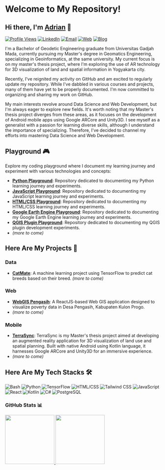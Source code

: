 #  Welcome to My Repository!

## Hi there, I'm [Adrian](https://www.drianium.com) 👋
[![Profile Views](https://komarev.com/ghpvc/?username=dr14nium&label=Profile+Views&color=blueviolet)](https://github.com/dr14nium)
[![LinkedIn](https://img.shields.io/badge/LinkedIn-0077B5?style=flat&logo=linkedin&logoColor=white)](https://www.linkedin.com/in/adrianhokas/)
[![Email](https://img.shields.io/badge/Email-0077B5?style=flat&logo=gmail&logoColor=white&color=red)](mailto:adrianhokas.work@gmail.com)
[![Web](https://img.shields.io/badge/Website-0077B5?style=flat&logo=google-chrome&logoColor=white&color=blue)](https://www.drianium.com)
[![Blog](https://img.shields.io/badge/Blog-0077B5?style=flat&logo=hashnode&logoColor=white&color=darkblue)](https://blog.drianium.com/)




I'm a Bachelor of Geodetic Engineering graduate from Universitas Gadjah Mada, currently pursuing my Master's degree in Geomatics Engineering, specializing in Geoinformatics, at the same university. My current focus is on my master's thesis project, where I'm exploring the use of AR technology for 3D visualization of land and spatial information in Yogyakarta city.

Recently, I've reignited my activity on GitHub and am excited to regularly update my repository. While I've dabbled in various courses and projects, many of them have yet to be properly documented. I'm now committed to organizing and sharing my work on GitHub.

My main interests revolve around Data Science and Web Development, but I'm always eager to explore new fields. It's worth noting that my Master's thesis project diverges from these areas, as it focuses on the development of Android mobile apps using Google ARCore and Unity3D. I see myself as a generalist with a passion for learning diverse skills, although I understand the importance of specializing. Therefore, I've decided to channel my efforts into mastering Data Science and Web Development.

## Playground 🎮
Explore my coding playground where I document my learning journey and experiment with various technologies and concepts:

- **[Python Playground](https://github.com/dr14nium/python-playground)**: Repository dedicated to documenting my Python learning journey and experiments.
- **[JavaScript Playground](https://github.com/dr14nium/javascript-playground)**: Repository dedicated to documenting my JavaScript learning journey and experiments.
- **[HTML/CSS Playground](https://github.com/dr14nium/html-css-playground)**: Repository dedicated to documenting my HTML/CSS learning journey and experiments.
- **[Google Earth Engine Playground](https://github.com/dr14nium/google-earth-engine-playground)**: Repository dedicated to documenting my Google Earth Engine learning journey and experiments.
- **[QGIS Plugin Playground](https://github.com/dr14nium/qgis-plugin-playground)**: Repository dedicated to documenting my QGIS plugin development experiments.
- _(more to come)_

## Here Are My Projects 🚀
### Data
- **[CatMate](https://github.com/dr14nium/catmate-ml)**: A machine learning project using TensorFlow to predict cat breeds based on their breed.
_(more to come)_

### Web
- **[WebGIS Pengasih](https://github.com/dr14nium/webgis-pengasih)**: A ReactJS-based Web GIS application designed to visualize poverty data in Desa Pengasih, Kabupaten Kulon Progo.
- _(more to come)_
  
### Mobile
- **[TerraSync](https://github.com/dr14nium/TerraSync)**: TerraSync is my Master's thesis project aimed at developing an augmented reality application for 3D visualization of land use and spatial planning. Built with native Android using Kotlin language, it harnesses Google ARCore and Unity3D for an immersive experience.
- _(more to come)_

## Here Are My Tech Stacks 🛠️
![Bash](https://img.shields.io/badge/Bash-4EAA25?style=for-the-badge&logo=gnu-bash&logoColor=white)
![Python](https://img.shields.io/badge/Python-3776AB?style=for-the-badge&logo=python&logoColor=white)
![TensorFlow](https://img.shields.io/badge/TensorFlow-FF6F00?style=for-the-badge&logo=tensorflow&logoColor=white)
![HTML/CSS](https://img.shields.io/badge/HTML%2FCSS-%23E34F26?style=for-the-badge&logo=html5&logoColor=white&color=blue)
![Tailwind CSS](https://img.shields.io/badge/Tailwind_CSS-38B2AC?style=for-the-badge&logo=tailwind-css&logoColor=white)
![JavaScript](https://img.shields.io/badge/JavaScript-F7DF1E?style=for-the-badge&logo=javascript&logoColor=black)
![React](https://img.shields.io/badge/React-61DAFB?style=for-the-badge&logo=react&logoColor=white)
![Kotlin](https://img.shields.io/badge/Kotlin-0095D5?style=for-the-badge&logo=kotlin&logoColor=white)
![C#](https://img.shields.io/badge/C%23-239120?style=for-the-badge&logo=c-sharp&logoColor=white)
![PostgreSQL](https://img.shields.io/badge/PostgreSQL-336791?style=for-the-badge&logo=postgresql&logoColor=white)

### GitHub Stats 📊
<p align="left">
<a href="https://github.com/dr14nium">

  <img height="160em" src="https://github-readme-stats-eight-theta.vercel.app/api?username=dr14nium&show_icons=true&theme=radical&include_all_commits=true&count_private=true"/>
  <img height="160em" src="https://github-readme-stats-eight-theta.vercel.app/api/top-langs/?username=dr14nium&layout=compact&langs_count=8&theme=radical"/>
</a>
</p>
